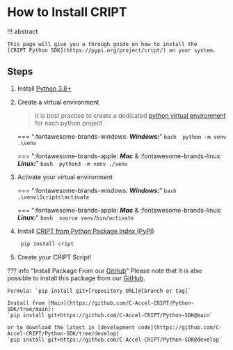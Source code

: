 # How to Install CRIPT

!!! abstract

    This page will give you a through guide on how to install the 
    [CRIPT Python SDK](https://pypi.org/project/cript/) on your system.

## Steps

1.  Install [Python 3.8+](https://www.python.org/downloads/)
2.  Create a virtual environment

    > It is best practice to create a dedicated [python virtual environment](https://docs.python.org/3/library/venv.html) for each python project

    === ":fontawesome-brands-windows: **_Windows:_**"
        ```bash 
        python -m venv .\venv
        ```

    === ":fontawesome-brands-apple: **_Mac_** & :fontawesome-brands-linux: **_Linux:_**"
        ```bash 
        python3 -m venv ./venv
        ```

3.  Activate your virtual environment

    === ":fontawesome-brands-windows: **_Windows:_**"
        ```bash 
        .\venv\Scripts\activate
        ```

    === ":fontawesome-brands-apple: **_Mac_** & :fontawesome-brands-linux: **_Linux:_**"
        ```bash 
        source venv/bin/activate
        ```

4.  Install [CRIPT from Python Package Index (PyPI)](https://pypi.org/project/cript/)
    ```bash
     pip install cript
    ```
5.  Create your CRIPT Script!


??? info "Install Package From our [GitHub](https://github.com/C-Accel-CRIPT/Python-SDK)"
    Please note that it is also possible to install this package from our 
    [GitHub](https://github.com/C-Accel-CRIPT/Python-SDK).

    Formula: `pip install git+[repository URL]@[branch or tag]`

    Install from [Main](https://github.com/C-Accel-CRIPT/Python-SDK/tree/main): 
    `pip install git+https://github.com/C-Accel-CRIPT/Python-SDK@main`
    
    or to download the latest in [development code](https://github.com/C-Accel-CRIPT/Python-SDK/tree/develop)
    `pip install git+https://github.com/C-Accel-CRIPT/Python-SDK@develop`

